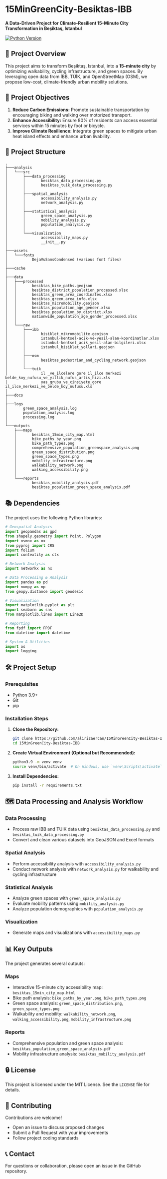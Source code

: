# 15MinGreenCity-Besiktas-IBB

**A Data-Driven Project for Climate-Resilient 15-Minute City Transformation in Beşiktaş, Istanbul**

[![Python Version](https://img.shields.io/badge/python-3.9%2B-blue)](https://www.python.org/)

## 📌 Project Overview

This project aims to transform Beşiktaş, Istanbul, into a **15-minute city** by optimizing walkability, cycling infrastructure, and green spaces. By leveraging open data from İBB, TÜİK, and OpenStreetMap (OSM), we propose low-cost, climate-friendly urban mobility solutions.

## 🎯 Project Objectives

1. **Reduce Carbon Emissions:** Promote sustainable transportation by encouraging biking and walking over motorized transport.
2. **Enhance Accessibility:** Ensure 80% of residents can access essential services within 15 minutes by foot or bicycle.
3. **Improve Climate Resilience:** Integrate green spaces to mitigate urban heat island effects and enhance urban livability.

## 📂 Project Structure

```
.
├───analysis
│   └───src
│       ├───data_processing
│       │       besiktas_data_processing.py
│       │       besiktas_tuik_data_processing.py
│       │
│       ├───spatial_analysis
│       │       accessibility_analysis.py
│       │       network_analysis.py
│       │
│       ├───statistical_analysis
│       │       green_space_analysis.py
│       │       mobility_analysis.py
│       │       population_analysis.py
│       │
│       └───visualization
│               accessibility_maps.py
│               __init__.py
│
├───assets
│   └───fonts
│           DejaVuSansCondensed (various font files)
│
├───cache
│
├───data
│   ├───processed
│   │       besiktas_bike_paths.geojson
│   │       besiktas_district_population_processed.xlsx
│   │       besiktas_green_area_coordinates.xlsx
│   │       besiktas_green_area_info.xlsx
│   │       besiktas_micromobility.geojson
│   │       besiktas_population_age_gender.xlsx
│   │       besiktas_population_by_district.xlsx
│   │       nationwide_population_age_gender_processed.xlsx
│   │
│   └───raw
│       ├───ibb
│       │       bisiklet_mikromobilite.geojson
│       │       istanbul-kentsel-acik-ve-yesil-alan-koordinatlar.xlsx
│       │       istanbul-kentsel_acik_yesil-alan-bilgileri.xlsx
│       │       istanbul_bisiklet_yollari.geojson
│       │
│       ├───osm
│       │       besiktas_pedestrian_and_cycling_network.geojson
│       │
│       └───tuik
│               il _ve_ilcelere gore il_ilce merkezi belde_koy_nufusu_ve_yillik_nufus_artis_hizi.xls
│               yas_grubu_ve_cinsiyete_gore il_ilce_merkezi_ve_belde_koy_nufusu.xls
│
├───docs
│
├───logs
│       green_space_analysis.log
│       population_analysis.log
│       processing.log
│
└───outputs
    ├───maps
    │       besiktas_15min_city_map.html
    │       bike_paths_by_year.png
    │       bike_path_types.png
    │       comprehensive_population_greenspace_analysis.png
    │       green_space_distribution.png
    │       green_space_types.png
    │       mobility_infrastructure.png
    │       walkability_network.png
    │       walking_accessibility.png
    │
    └───reports
            besiktas_mobility_analysis.pdf
            besiktas_population_green_space_analysis.pdf
```

## 📚 Dependencies

The project uses the following Python libraries:

```python
# Geospatial Analysis
import geopandas as gpd
from shapely.geometry import Point, Polygon
import osmnx as ox
from pyproj import CRS
import folium
import contextily as ctx

# Network Analysis
import networkx as nx

# Data Processing & Analysis
import pandas as pd
import numpy as np
from geopy.distance import geodesic

# Visualization
import matplotlib.pyplot as plt
import seaborn as sns
from matplotlib.lines import Line2D

# Reporting
from fpdf import FPDF
from datetime import datetime

# System & Utilities
import os
import logging
```

## 🛠️ Project Setup

### Prerequisites

- Python 3.9+
- Git
- pip

### Installation Steps

1. **Clone the Repository:**
   ```bash
   git clone https://github.com/alirizaercan/15MinGreenCity-Besiktas-IBB.git
   cd 15MinGreenCity-Besiktas-IBB
   ```

2. **Create Virtual Environment (Optional but Recommended):**
   ```bash
   python3.9 -m venv venv
   source venv/bin/activate  # On Windows, use `venv\Scripts\activate`
   ```

3. **Install Dependencies:**
   ```bash
   pip install -r requirements.txt
   ```

## 🗺️ Data Processing and Analysis Workflow

### Data Processing
- Process raw IBB and TUIK data using `besiktas_data_processing.py` and `besiktas_tuik_data_processing.py`
- Convert and clean various datasets into GeoJSON and Excel formats

### Spatial Analysis
- Perform accessibility analysis with `accessibility_analysis.py`
- Conduct network analysis with `network_analysis.py` for walkability and cycling infrastructure

### Statistical Analysis
- Analyze green spaces with `green_space_analysis.py`
- Evaluate mobility patterns using `mobility_analysis.py`
- Analyze population demographics with `population_analysis.py`

### Visualization
- Generate maps and visualizations with `accessibility_maps.py`

## 📊 Key Outputs

The project generates several outputs:

### Maps
- Interactive 15-minute city accessibility map: `besiktas_15min_city_map.html`
- Bike path analysis: `bike_paths_by_year.png`, `bike_path_types.png`
- Green space analysis: `green_space_distribution.png`, `green_space_types.png`
- Walkability and mobility: `walkability_network.png`, `walking_accessibility.png`, `mobility_infrastructure.png`

### Reports
- Comprehensive population and green space analysis: `besiktas_population_green_space_analysis.pdf`
- Mobility infrastructure analysis: `besiktas_mobility_analysis.pdf`

## 🔒 License

This project is licensed under the MIT License. See the `LICENSE` file for details.

## 🙌 Contributing

Contributions are welcome! 

- Open an issue to discuss proposed changes
- Submit a Pull Request with your improvements
- Follow project coding standards

## 📞 Contact

For questions or collaboration, please open an issue in the GitHub repository.